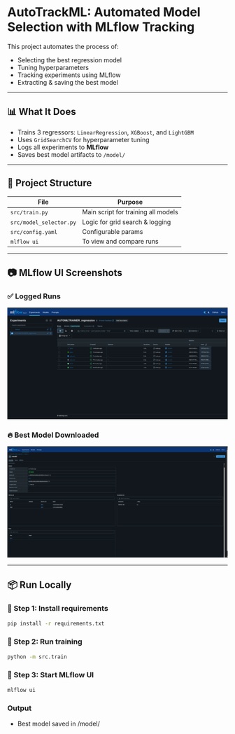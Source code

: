 #  AutoTrackML: Automated Model Selection with MLflow Tracking

This project automates the process of:
- Selecting the best regression model
- Tuning hyperparameters
- Tracking experiments using MLflow
- Extracting & saving the best model

---

## 📊 What It Does

- Trains 3 regressors: `LinearRegression`, `XGBoost`, and `LightGBM`
- Uses `GridSearchCV` for hyperparameter tuning
- Logs all experiments to **MLflow**
- Saves best model artifacts to `/model/`

---

## 🧠 Project Structure

| File | Purpose |
|------|---------|
| `src/train.py` | Main script for training all models |
| `src/model_selector.py` | Logic for grid search & logging |
| `src/config.yaml` | Configurable params |
| `mlflow ui` | To view and compare runs |

---

## 📷 MLflow UI Screenshots

### ✅ Logged Runs
![MLflow Runs](screenshots/MLflow_runs.png)

### 🔥 Best Model Downloaded
![Best Model](screenshots/best_model_view.png)

---

## 📦 Run Locally

### 🔹 Step 1: Install requirements
```bash
pip install -r requirements.txt
```

### 🔹 Step 2: Run training

```bash
python -m src.train
```

### 🔹 Step 3: Start MLflow UI

```bash
mlflow ui
```

### Output
- Best model saved in /model/
